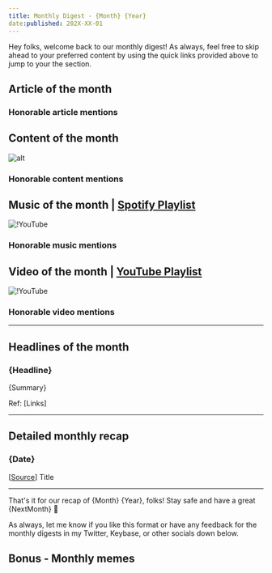 ```yaml
---
title: Monthly Digest - {Month} {Year}
date:published: 202X-XX-01
---
```


Hey folks, welcome back to our monthly digest! As always, feel free to skip ahead to your preferred content by using the quick links provided above to jump to your the section.

## Article of the month

### Honorable article mentions

## Content of the month

![alt]({link} "caption")

### Honorable content mentions

## Music of the month | [Spotify Playlist]({spotify_playlist_uri})

![!YouTube]({youtube_id} "caption")

### Honorable music mentions

## Video of the month | [YouTube Playlist]({youtube_playlist_link})

![!YouTube]({youtube_id} "caption")

### Honorable video mentions

***

## Headlines of the month

### {Headline}

{Summary}

Ref: [Links]

***

## Detailed monthly recap

### {Date}

[[Source](link)] Title

***

That's it for our recap of {Month} {Year}, folks! Stay safe and have a great {NextMonth} 👋

As always, let me know if you like this format or have any feedback for the monthly digests in my Twitter, Keybase, or other socials down below.

## Bonus - Monthly memes
